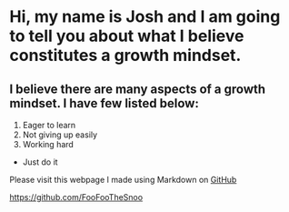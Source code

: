 # Hi, my name is Josh and I am going to tell you about what I believe constitutes a growth mindset.



## **I believe there are many aspects of a growth mindset. I have few listed below:**
1. Eager to learn
2. Not giving up easily
3. Working hard
  * Just do it



Please visit this webpage I made using Markdown on [GitHub](https://foofoothesnoo.github.io/reading-notes/)

https://github.com/FooFooTheSnoo
